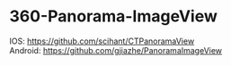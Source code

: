 # 360-Panorama-ImageView

IOS: https://github.com/scihant/CTPanoramaView <br>
Android: https://github.com/gjiazhe/PanoramaImageView <br>
